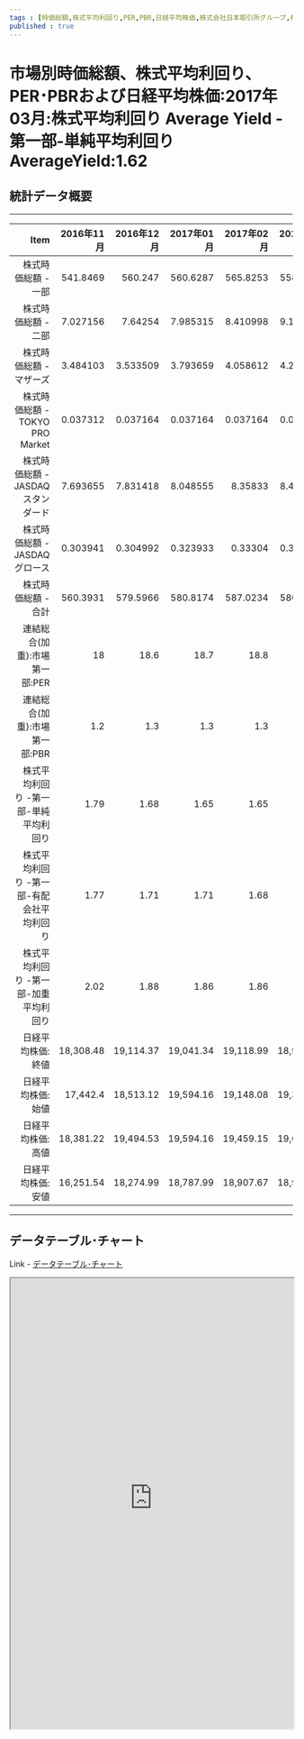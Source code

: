 ```yaml
--- 
tags : [時価総額,株式平均利回り,PER,PBR,日経平均株価,株式会社日本取引所グループ,株式会社日本経済新聞社] 
published : true
---
```

# 市場別時価総額、株式平均利回り、PER･PBRおよび日経平均株価:2017年03月:株式平均利回り Average Yield -第一部-単純平均利回り　AverageYield:1.62
## 統計データ概要


***


|                                      Item| 2016年11月| 2016年12月| 2017年01月| 2017年02月| 2017年03月|
|-----------------------------------------:|----------:|----------:|----------:|----------:|----------:|
|                        株式時価総額 -一部|   541.8469|    560.247|   560.6287|   565.8253|   558.6106|
|                        株式時価総額 -二部|   7.027156|    7.64254|   7.985315|   8.410998|   9.111378|
|                    株式時価総額 -マザーズ|   3.484103|   3.533509|   3.793659|   4.058612|   4.233938|
|            株式時価総額 -TOKYO PRO Market|   0.037312|   0.037164|   0.037164|   0.037164|   0.037891|
|          株式時価総額 -JASDAQスタンダード|   7.693655|   7.831418|   8.048555|    8.35833|   8.417281|
|              株式時価総額 -JASDAQグロース|   0.303941|   0.304992|   0.323933|    0.33304|   0.309096|
|                        株式時価総額 -合計|   560.3931|   579.5966|   580.8174|   587.0234|   580.7202|
|             連結総合(加重):市場第一部:PER|         18|       18.6|       18.7|       18.8|       18.6|
|             連結総合(加重):市場第一部:PBR|        1.2|        1.3|        1.3|        1.3|        1.3|
|     株式平均利回り -第一部-単純平均利回り|       1.79|       1.68|       1.65|       1.65|       1.62|
| 株式平均利回り -第一部-有配会社平均利回り|       1.77|       1.71|       1.71|       1.68|        1.7|
|     株式平均利回り -第一部-加重平均利回り|       2.02|       1.88|       1.86|       1.86|       1.84|
|                         日経平均株価:終値|  18,308.48|  19,114.37|  19,041.34|  19,118.99|  18,909.26|
|                         日経平均株価:始値|   17,442.4|  18,513.12|  19,594.16|  19,148.08|  19,393.54|
|                         日経平均株価:高値|  18,381.22|  19,494.53|  19,594.16|  19,459.15|  19,633.75|
|                         日経平均株価:安値|  16,251.54|  18,274.99|  18,787.99|  18,907.67|  18,909.26|

***	
	
	
## データテーブル･チャート
Link - [データテーブル･チャート](http://knowledgevault.saecanet.com/charts/am-consulting.co.jp-equitySecurities.html)
<iframe src="http://knowledgevault.saecanet.com/charts/am-consulting.co.jp-equitySecurities.html" width="100%" height="800px"></iframe>